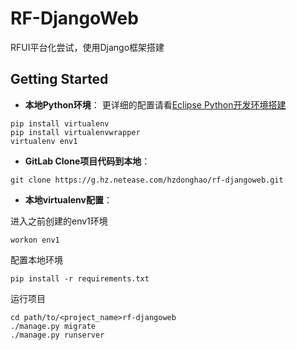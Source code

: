 # RF-DjangoWeb
RFUI平台化尝试，使用Django框架搭建
## Getting Started
- **本地Python环境**：
更详细的配置请看[Eclipse Python开发环境搭建](https://github.com/longmazhanfeng/rfui_web/blob/master/others.md)

```
pip install virtualenv
pip install virtualenvwrapper
virtualenv env1
```

- **GitLab Clone项目代码到本地**：

```
git clone https://g.hz.netease.com/hzdonghao/rf-djangoweb.git
``` 

- **本地virtualenv配置**：

进入之前创建的env1环境
```
workon env1
```

配置本地环境
```
pip install -r requirements.txt
```

运行项目
```
cd path/to/<project_name>rf-djangoweb
./manage.py migrate
./manage.py runserver
```

